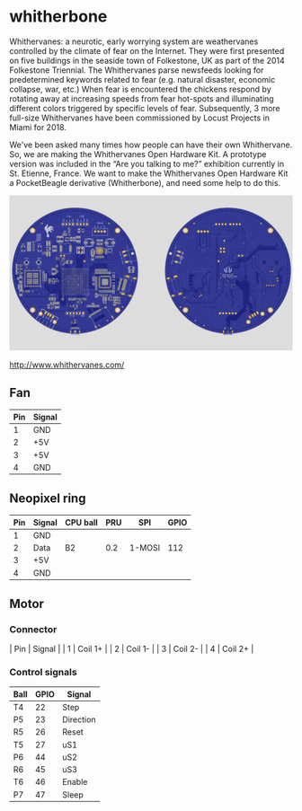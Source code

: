 # whitherbone

Whithervanes: a neurotic, early worrying system are weathervanes controlled by the climate of fear on the Internet. They were first presented on five buildings in the seaside town of Folkestone, UK as part of the 2014 Folkestone Triennial. The Whithervanes parse newsfeeds looking for predetermined keywords related to fear (e.g. natural disaster, economic collapse, war, etc.) When fear is encountered the chickens respond by rotating away at increasing speeds from fear hot-spots and illuminating different colors triggered by specific levels of fear. Subsequently, 3 more full-size Whithervanes have been commissioned by Locust Projects in Miami for 2018.

We've been asked many times how people can have their own Whithervane. So, we are making the Whithervanes Open Hardware Kit. A prototype version was included in the “Are you talking to me?” exhibition currently in St. Etienne, France. We want to make the Whithervanes Open Hardware Kit a PocketBeagle derivative (Whitherbone), and need some help to do this.

![whitherbone rendering](whitherbone.png "Whitherbone")


http://www.whithervanes.com/

## Fan
| Pin | Signal |
| --- | ------ |
| 1   | GND    |
| 2   | +5V    |
| 3   | +5V    |
| 4   | GND    |

## Neopixel ring

| Pin | Signal | CPU ball | PRU  | SPI    | GPIO | 
| --- | ------ | -------- | ---- | ------ | ---- |
| 1   | GND    |          |      |        |      | 
| 2   | Data   | B2       | 0.2  | 1-MOSI | 112  | 
| 3   | +5V    |          |      |        |      | 
| 4   | GND    |          |      |        |      | 

## Motor

### Connector

| Pin | Signal  |
| 1   | Coil 1+ |
| 2   | Coil 1- |
| 3   | Coil 2- |
| 4   | Coil 2+ |

### Control signals

| Ball | GPIO | Signal |
| ---- | ---- | ------ |
| T4   | 22   | Step |
| P5   | 23   | Direction |
| R5   | 26   | Reset |
| T5   | 27   | uS1 |
| P6   | 44   | uS2 |
| R6   | 45   | uS3 |
| T6   | 46   | Enable |
| P7   | 47   | Sleep
